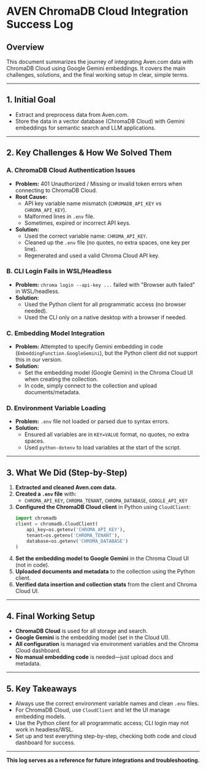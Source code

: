 # AVEN ChromaDB Cloud Integration Success Log

## Overview
This document summarizes the journey of integrating Aven.com data with ChromaDB Cloud using Google Gemini embeddings. It covers the main challenges, solutions, and the final working setup in clear, simple terms.

---

## 1. **Initial Goal**
- Extract and preprocess data from Aven.com.
- Store the data in a vector database (ChromaDB Cloud) with Gemini embeddings for semantic search and LLM applications.

---

## 2. **Key Challenges & How We Solved Them**

### **A. ChromaDB Cloud Authentication Issues**
- **Problem:** 401 Unauthorized / Missing or invalid token errors when connecting to ChromaDB Cloud.
- **Root Cause:**
  - API key variable name mismatch (`CHROMADB_API_KEY` vs `CHROMA_API_KEY`).
  - Malformed lines in `.env` file.
  - Sometimes, expired or incorrect API keys.
- **Solution:**
  - Used the correct variable name: `CHROMA_API_KEY`.
  - Cleaned up the `.env` file (no quotes, no extra spaces, one key per line).
  - Regenerated and used a valid Chroma Cloud API key.

### **B. CLI Login Fails in WSL/Headless**
- **Problem:** `chroma login --api-key ...` failed with "Browser auth failed" in WSL/headless.
- **Solution:**
  - Used the Python client for all programmatic access (no browser needed).
  - Used the CLI only on a native desktop with a browser if needed.

### **C. Embedding Model Integration**
- **Problem:** Attempted to specify Gemini embedding in code (`EmbeddingFunction.GoogleGemini`), but the Python client did not support this in our version.
- **Solution:**
  - Set the embedding model (Google Gemini) in the Chroma Cloud UI when creating the collection.
  - In code, simply connect to the collection and upload documents/metadata.

### **D. Environment Variable Loading**
- **Problem:** `.env` file not loaded or parsed due to syntax errors.
- **Solution:**
  - Ensured all variables are in `KEY=VALUE` format, no quotes, no extra spaces.
  - Used `python-dotenv` to load variables at the start of the script.

---

## 3. **What We Did (Step-by-Step)**

1. **Extracted and cleaned Aven.com data.**
2. **Created a `.env` file** with:
   - `CHROMA_API_KEY`, `CHROMA_TENANT`, `CHROMA_DATABASE`, `GOOGLE_API_KEY`
3. **Configured the ChromaDB Cloud client** in Python using `CloudClient`:
   ```python
   import chromadb
   client = chromadb.CloudClient(
       api_key=os.getenv('CHROMA_API_KEY'),
       tenant=os.getenv('CHROMA_TENANT'),
       database=os.getenv('CHROMA_DATABASE')
   )
   ```
4. **Set the embedding model to Google Gemini** in the Chroma Cloud UI (not in code).
5. **Uploaded documents and metadata** to the collection using the Python client.
6. **Verified data insertion and collection stats** from the client and Chroma Cloud UI.

---

## 4. **Final Working Setup**
- **ChromaDB Cloud** is used for all storage and search.
- **Google Gemini** is the embedding model (set in the Cloud UI).
- **All configuration** is managed via environment variables and the Chroma Cloud dashboard.
- **No manual embedding code** is needed—just upload docs and metadata.

---

## 5. **Key Takeaways**
- Always use the correct environment variable names and clean `.env` files.
- For ChromaDB Cloud, use `CloudClient` and let the UI manage embedding models.
- Use the Python client for all programmatic access; CLI login may not work in headless/WSL.
- Set up and test everything step-by-step, checking both code and cloud dashboard for success.

---

**This log serves as a reference for future integrations and troubleshooting.** 